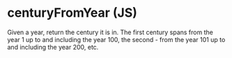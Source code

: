 # centuryFromYear (JS)
Given a year, return the century it is in. 
The first century spans from the year 1 up to and including the year 100, the second - from the year 101 up to and including the year 200, etc.
